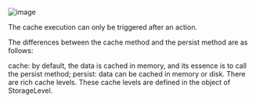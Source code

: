 
![image](https://user-images.githubusercontent.com/32897934/120021080-39fbb280-c008-11eb-900d-7fb580c3bb1a.png)

The cache execution can only be triggered after an action.

The differences between the cache method and the persist method are as follows:

cache: by default, the data is cached in memory, and its essence is to call the persist method;
persist: data can be cached in memory or disk. There are rich cache levels. These cache levels are defined in the object of StorageLevel.

